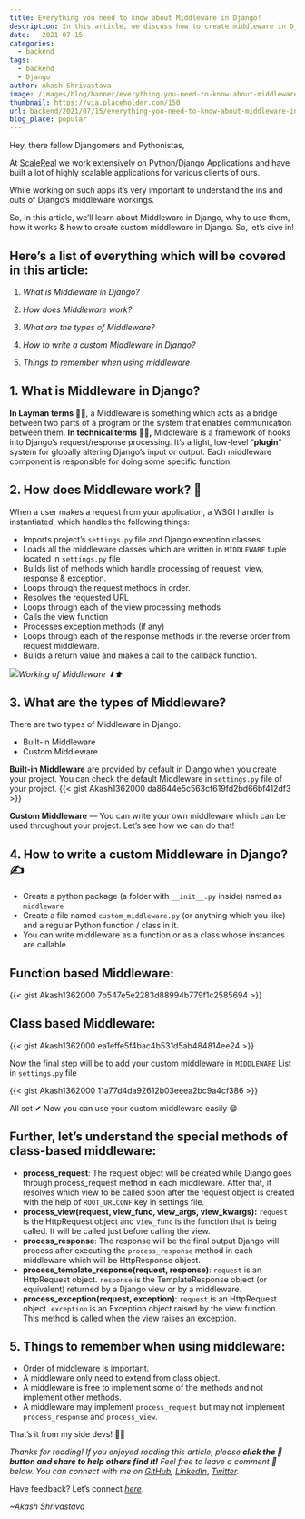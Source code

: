 ```yaml
---
title: Everything you need to know about Middleware in Django!
description: In this article, we discuss how to create middleware in Django.
date:   2021-07-15
categories:
  - backend
tags:
  - backend
  - Django
author: Akash Shrivastava
image: /images/blog/banner/everything-you-need-to-know-about-middleware-in-django.webp
thumbnail: https://via.placeholder.com/150
url: backend/2021/07/15/everything-you-need-to-know-about-middleware-in-django.html
blog_place: popular
---
```


Hey, there fellow Djangomers and Pythonistas,

At [ScaleReal](https://scalereal.com) we work extensively on Python/Django Applications and have built a lot of highly scalable applications for various clients of ours.

While working on such apps it’s very important to understand the ins and outs of Django’s middleware workings.

So, In this article, we’ll learn about Middleware in Django, why to use them, how it works & how to create custom middleware in Django. So, let’s dive in!

Here’s a list of everything which will be covered in this article:
------------------------------------------------------------------

1.  _What is Middleware in Django?_

2. _How does Middleware work?_

3. _What are the types of Middleware?_

4. _How to write a custom Middleware in Django?_

5. _Things to remember when using middleware_

1\. What is Middleware in Django?
---------------------------------

**In Layman terms 👨‍💼**, a Middleware is something which acts as a bridge between two parts of a program or the system that enables communication between them. **In technical terms 👨‍💻,** Middleware is a framework of hooks into Django’s request/response processing. It’s a light, low-level “**plugin**” system for globally altering Django’s input or output. Each middleware component is responsible for doing some specific function.

2\. How does Middleware work? 🤔
------------------------------------

When a user makes a request from your application, a WSGI handler is instantiated, which handles the following things:

*   Imports project’s `settings.py` file and Django exception classes.
*   Loads all the middleware classes which are written in `MIDDLEWARE` tuple located in `settings.py` file
*   Builds list of methods which handle processing of request, view, response & exception.
*   Loops through the request methods in order.
*   Resolves the requested URL
*   Loops through each of the view processing methods
*   Calls the view function
*   Processes exception methods (if any)
*   Loops through each of the response methods in the reverse order from request middleware.
*   Builds a return value and makes a call to the callback function.

![](https://miro.medium.com/max/1204/1\*CrgbKz0w7yio7i4LaykOJg.png)*Working of Middleware ⬇⬆*

3\. What are the types of Middleware?
-------------------------------------

There are two types of Middleware in Django:

*   Built-in Middleware
*   Custom Middleware

**Built-in Middleware** are provided by default in Django when you create your project. You can check the default Middleware in `settings.py` file of your project.
{{< gist Akash1362000 da8644e5c563cf619fd2bd66bf412df3 >}}

**Custom Middleware** — You can write your own middleware which can be used throughout your project. Let’s see how we can do that!

4\. How to write a custom Middleware in Django? ✍
-------------------------------------------------

*   Create a python package (a folder with `__init__.py` inside) named as `middleware`
*   Create a file named `custom_middleware.py` (or anything which you like) and a regular Python function / class in it.
*   You can write middleware as a function or as a class whose instances are callable.

Function based Middleware:
------------------------------

{{< gist Akash1362000 7b547e5e2283d88994b779f1c2585694 >}}


Class based Middleware:
---------------------------

{{< gist Akash1362000 ea1effe5f4bac4b531d5ab484814ee24 >}}

Now the final step will be to add your custom middleware in `MIDDLEWARE` List in `settings.py` file

{{< gist Akash1362000 11a77d4da92612b03eeea2bc9a4cf386 >}}

All set ✔ Now you can use your custom middleware easily 😁

Further, let’s understand the special methods of class-based middleware:
-------------------------------------------------------------------------

*   **process\_request**: The request object will be created while Django goes through process\_request method in each middleware. After that, it resolves which view to be called soon after the request object is created with the help of `ROOT_URLCONF` key in settings file.
*   **process\_view(request, view\_func, view\_args, view\_kwargs):** `request` is the HttpRequest object and `view_func` is the function that is being called. It will be called just before calling the view.
*   **process\_response**: The response will be the final output Django will process after executing the `process_response` method in each middleware which will be HttpResponse object.
*   **process\_template\_response(request, response)**: `request` is an HttpRequest object. `response` is the TemplateResponse object (or equivalent) returned by a Django view or by a middleware.
*   **process\_exception(request, exception)**: `request` is an HttpRequest object. `exception` is an Exception object raised by the view function. This method is called when the view raises an exception.

5\. Things to remember when using middleware:
-------------------------------------------------

*   Order of middleware is important.
*   A middleware only need to extend from class object.
*   A middleware is free to implement some of the methods and not implement other methods.
*   A middleware may implement `process_request` but may not implement `process_response` and `process_view`.

That’s it from my side devs! 👨‍💻

_Thanks for reading! If you enjoyed reading this article, please_ **_click the 👏 button and share to help others find it!_** _Feel free to leave a comment 💬 below. You can connect with me on_ [_GitHub_](https://github.com/Akash1362000)_,_ [_LinkedIn_](https://www.linkedin.com/in/akash136/), [_Twitter_](https://twitter.com/shrivastava136)_._

Have feedback? Let’s connect [_here_](https://www.linkedin.com/in/akash136/).

_~Akash Shrivastava_
